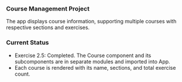 ### Course Management Project

The app displays course information, supporting multiple courses with respective sections and exercises.

### Current Status

- Exercise 2.5: Completed. The Course component and its subcomponents are in separate modules and imported into App.
- Each course is rendered with its name, sections, and total exercise count.
